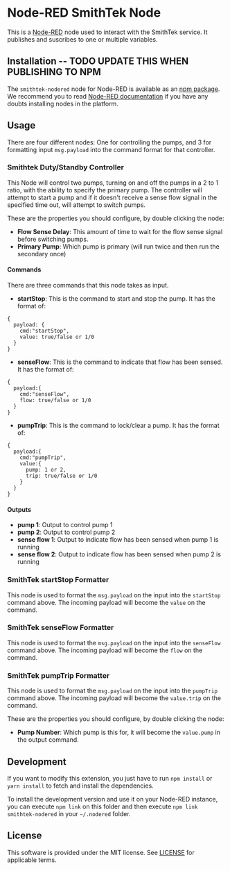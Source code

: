 # Node-RED SmithTek Node

This is a [Node-RED](http://nodered.org) node used to interact with the SmithTek service. It publishes and suscribes to one or multiple variables.

## Installation -- TODO UPDATE THIS WHEN PUBLISHING TO NPM

The `smithtek-nodered` node for Node-RED is available as an [npm package](https://www.npmjs.com/package/smithtek-nodered). We recommend
you to read [Node-RED documentation](https://nodered.org/docs/getting-started/adding-nodes.html#installing-npm-packaged-nodes) if you
have any doubts installing nodes in the platform.

## Usage

There are four different nodes: One for controlling the pumps, and 3 for formatting input `msg.payload` into the command format for that controller.

### Smithtek Duty/Standby Controller

This Node will control two pumps, turning on and off the pumps in a 2 to 1 ratio, with the ability to specify the primary pump. 
The controller will attempt to start a pump and if it doesn't receive a sense flow signal in the specified time out, will attempt to switch pumps.

These are the properties you should configure, by double clicking the node:

* __Flow Sense Delay__: This amount of time to wait for the flow sense signal before switching pumps.
* __Primary Pump__: Which pump is primary (will run twice and then run the secondary once)

#### Commands

There are three commands that this node takes as input.

* __startStop__: This is the command to start and stop the pump. It has the format of:
```
{
  payload: {
    cmd:"startStop",
    value: true/false or 1/0
  }
}
```

* __senseFlow__: This is the command to indicate that flow has been sensed. It has the format of:
```
{
  payload:{
    cmd:"senseFlow",
    flow: true/false or 1/0
  }
}
```

* __pumpTrip__: This is the command to lock/clear a pump. It has the format of:
```
{
  payload:{
    cmd:"pumpTrip",
    value:{
      pump: 1 or 2,
      trip: true/false or 1/0
    }
  }
}
```

#### Outputs
* __pump 1__: Output to control pump 1
* __pump 2__: Output to control pump 2
* __sense flow 1__: Output to indicate flow has been sensed when pump 1 is running
* __sense flow 2__: Output to indicate flow has been sensed when pump 2 is running

### SmithTek startStop Formatter

This node is used to format the `msg.payload` on the input into the `startStop` command above. 
The incoming payload will become the `value` on the command.

### SmithTek senseFlow Formatter

This node is used to format the `msg.payload` on the input into the `senseFlow` command above. 
The incoming payload will become the `flow` on the command.

### SmithTek pumpTrip Formatter

This node is used to format the `msg.payload` on the input into the `pumpTrip` command above. 
The incoming payload will become the `value.trip` on the command.

These are the properties you should configure, by double clicking the node:

* __Pump Number__: Which pump is this for, it will become the `value.pump` in the output command.

## Development

If you want to modify this extension, you just have to run `npm install` or `yarn install` to fetch and install the dependencies.

To install the development version and use it on your Node-RED instance, you can execute `npm link` on this folder and then execute
`npm link smithtek-nodered` in your `~/.nodered` folder.

## License

This software is provided under the MIT license. See [LICENSE](LICENSE) for applicable terms.
